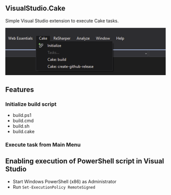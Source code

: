 ## VisualStudio.Cake

Simple Visual Studio extension to execute Cake tasks.

![](VisualStudio.Cake/Core/Resources/Screen.png)

## Features

### Initialize build script

  - build.ps1
  - build.cmd
  - build.sh
  - build.cake

### Execute task from Main Menu

## Enabling execution of PowerShell script in Visual Studio

-  Start Windows PowerShell (x86) as Administrator
-  Run `Set-ExecutionPolicy RemoteSigned`
